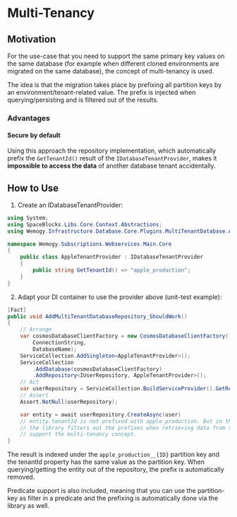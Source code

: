 # Multi-Tenancy

## Motivation
For the use-case that you need to support the same primary key values on the same database (for example when different cloned environments are migrated on the same database), the concept of multi-tenancy is used.

The idea is that the migration takes place by prefixing all partition keys by an environment/tenant-related value. The prefix is injected when querying/persisting and is filtered out of the results.

### Advantages

#### Secure by default

Using this approach the repository implementation, which automatically prefix the `GetTenantId()` result of the `IDatabaseTenantProvider`, makes it **impossible to access the data** of another database tenant accidentally.

## How to Use

1. Create an IDatabaseTenantProvider:

```csharp title='Example for IDatabaseTenantProvider'
using System;
using SpaceBlocks.Libs.Core.Context.Abstractions;
using Wemogy.Infrastructure.Database.Core.Plugins.MultiTenantDatabase.Abstractions;

namespace Wemogy.Subscriptions.Webservices.Main.Core
{
    public class AppleTenantProvider : IDatabaseTenantProvider
    {
        public string GetTenantId() => "apple_production";
    }
}
```

2. Adapt your DI container to use the provider above (unit-test example):

```csharp title='DI example for IDatabaseTenantProvider'
[Fact]
public void AddMultiTenantDatabaseRepository_ShouldWork()
{
    // Arrange
    var cosmosDatabaseClientFactory = new CosmosDatabaseClientFactory(
        ConnectionString,
        DatabaseName);
    ServiceCollection.AddSingleton<AppleTenantProvider>();
    ServiceCollection
        .AddDatabase(cosmosDatabaseClientFactory)
        .AddRepository<IUserRepository, AppleTenantProvider>();
    // Act
    var userRepository = ServiceCollection.BuildServiceProvider().GetRequiredService<IUserRepository>();
    // Assert
    Assert.NotNull(userRepository);

    var entity = await userRepository.CreateAsync(user)
    // entity.tenantId is not prefixed with apple_production. But in the database it is.
    // the library filters out the prefixes when retrieving data from the database. Those are only used internally to
    // support the multi-tenancy concept.
}
```

The result is indexed under the ```apple_production__{ID}``` partition key and the tenantId property has the same value as the partition key.
When querying/getting the entity out of the repository, the prefix is automatically removed.

Predicate support is also included, meaning that you can use the partition-key as filter in a predicate and the prefixing is automatically done via the library as well.
